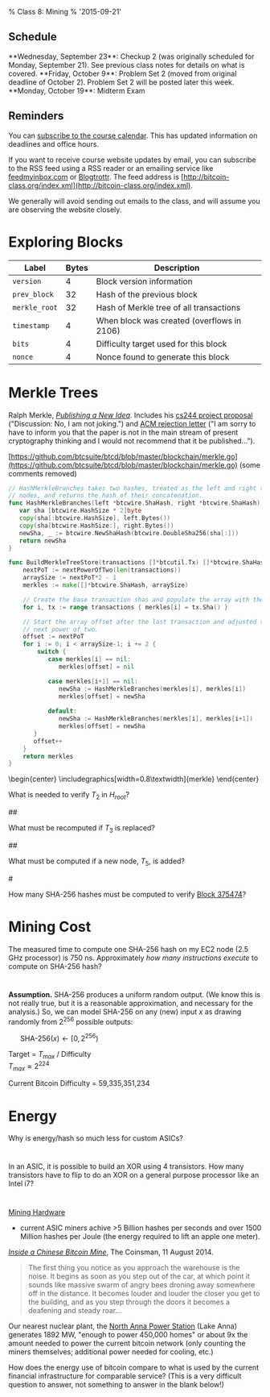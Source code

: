 % Class 8: Mining
% '2015-09-21'

## Schedule

   <div class="todo">
**Wednesday, September 23**: Checkup 2 (was originally scheduled for Monday, September 21).  See previous class notes for details on what is covered.  
**Friday, October 9**: Problem Set 2 (moved from original deadline of October 2).  Problem Set 2 will be posted later this week.  
**Monday, October 19**: Midterm Exam
   </div>

## Reminders

You can [subscribe to the course
calendar](https://www.google.com/calendar/ical/rmjagdrnmu3a9h2q5199lg4t28%40group.calendar.google.com/public/basic.ics).
This has updated information on deadlines and office hours.

If you want to receive course website updates by email, you can
subscribe to the RSS feed using a RSS reader or an emailing service like
[feedmyinbox.com](https://www.feedmyinbox.com/) or
[Blogtrottr](http://blogtrottr.com/).  The feed address is
[http://bitcoin-class.org/index.xml](http://bitcoin-class.org/index.xml).

We generally will avoid sending out emails to the class, and will assume
you are observing the website closely.  

# Exploring Blocks

|**Label**|**Bytes**|**Description**|
|--|:--|--|
|`version`|4|Block version information|
|`prev_block`|32|Hash of the previous block|
|`merkle_root`|32|Hash of Merkle tree of all transactions|
|`timestamp`|4|When block was created (overflows in 2106)|
|`bits`|4|Difficulty target used for this block|
|`nonce`|4|Nonce found to generate this block|

# Merkle Trees

Ralph Merkle, [_Publishing a New Idea_](http://merkle.com/1974/).
Includes his [cs244 project
proposal](http://merkle.com/1974/FirstCS244projectProposal.pdf)
("Discussion: No, I am not joking.") and [ACM rejection
letter](http://merkle.com/1974/ExpertLetter.pdf) ("I am sorry to have to
inform you that the paper is not in the main stream of present
cryptography thinking and I would not recommend that it be
published...").

[https://github.com/btcsuite/btcd/blob/master/blockchain/merkle.go](https://github.com/btcsuite/btcd/blob/master/blockchain/merkle.go) (some comments removed)

```go
// HashMerkleBranches takes two hashes, treated as the left and right tree
// nodes, and returns the hash of their concatenation. 
func HashMerkleBranches(left *btcwire.ShaHash, right *btcwire.ShaHash) *btcwire.ShaHash {
   var sha [btcwire.HashSize * 2]byte
   copy(sha[:btcwire.HashSize], left.Bytes())
   copy(sha[btcwire.HashSize:], right.Bytes())
   newSha, _ := btcwire.NewShaHash(btcwire.DoubleSha256(sha[:]))
   return newSha
}

func BuildMerkleTreeStore(transactions []*btcutil.Tx) []*btcwire.ShaHash {
    nextPoT := nextPowerOfTwo(len(transactions))
    arraySize := nextPoT*2 - 1
    merkles := make([]*btcwire.ShaHash, arraySize)

    // Create the base transaction shas and populate the array with them.
    for i, tx := range transactions { merkles[i] = tx.Sha() }

    // Start the array offset after the last transaction and adjusted to the
    // next power of two.
    offset := nextPoT
    for i := 0; i < arraySize-1; i += 2 {
        switch {
           case merkles[i] == nil: 
              merkles[offset] = nil

           case merkles[i+1] == nil:
              newSha := HashMerkleBranches(merkles[i], merkles[i])
              merkles[offset] = newSha
       
           default:
              newSha := HashMerkleBranches(merkles[i], merkles[i+1])
              merkles[offset] = newSha
       }
       offset++
    }
    return merkles
}
```

\begin{center}
\includegraphics[width=0.8\textwidth]{merkle}
\end{center}

What is needed to verify $T_2$ in $H_{root}$?
<div class="gap">
##
</div>


What must be recomputed if $T_3$ is replaced?
<div class="gap">
##
</div>

What must be computed if a new node, $T_5$, is added?
<div class="gap">
#
</div>

How many SHA-256 hashes must be computed to verify [Block 375474](https://blockexplorer.com/block/00000000000000000a02a2bf9d7b366e226160b8412830e6d72061ea7712d970)?

#



# Mining Cost

The measured time to compute one SHA-256 hash on my EC2 node (2.5 GHz
processor) is 750 ns.  Approximately _how many instructions execute_ to
compute on SHA-256 hash?

#


**Assumption.** SHA-256 produces a uniform random output.  (We know this
  is not really true, but it is a reasonable approximation, and
  necessary for the analysis.)  So, we can model SHA-256 on any (new)
  input <span class="math">_x_</span> as drawing randomly from 2<sup>256</sup> possible outputs:

&nbsp;&nbsp;&nbsp;&nbsp;&nbsp;&nbsp;SHA-256$(x) \leftarrow [0, 2^{256})$

Target = $T_{max}$ / Difficulty  
$T_{max} \approx 2^{224}$

Current Bitcoin Difficulty = 59,335,351,234 

# Energy

Why is energy/hash so much less for custom ASICs? 

#


In an ASIC, it is possible to build an XOR using 4 transistors.  How
many transistors have to flip to do an XOR on a general purpose
processor like an Intel i7?

#


[Mining Hardware](https://en.bitcoin.it/wiki/Mining_hardware_comparison)
- current ASIC miners achive >5 Billion hashes per seconds and over 1500
Million hashes per Joule (the energy required to lift an apple one
meter).

[_Inside a Chinese Bitcoin Mine_](http://www.thecoinsman.com/2014/08/bitcoin/inside-chinese-bitcoin-mine/), The Coinsman, 11 August 2014.

> The first thing you notice as you approach the warehouse is the noise. It begins as soon as you step out of the car, at which point it sounds like massive swarm of angry bees droning away somewhere off in the distance. It becomes louder and louder the closer you get to the building, and as you step through the doors it becomes a deafening and steady roar...

Our nearest nuclear plant, the [North Anna Power
Station](https://www.dom.com/corporate/what-we-do/electricity/generation/nuclear/north-anna-power-station)
(Lake Anna) generates 1892 MW, "enough to power 450,000 homes" or about
9x the amount needed to power the current bitcoin network (only counting
the miners themselves; additional power needed for cooling, etc.)

How does the energy use of bitcoin compare to what is used by the
current financial infrastructure for comparable service?  (This is a
very difficult question to answer, not something to answer in the blank
below!)


#


